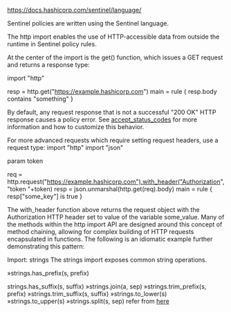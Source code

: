 https://docs.hashicorp.com/sentinel/language/

Sentinel policies are written using the Sentinel language. 

The http import enables the use of HTTP-accessible data from outside the runtime in Sentinel policy rules.

At the center of the import is the get() function, which issues a GET request and returns a response type:

import "http"

resp = http.get("https://example.hashicorp.com")
main = rule { resp.body contains "something" }

By default, any request response that is not a successful "200 OK" HTTP response causes a policy error. See [accept_status_codes](https://docs.hashicorp.com/sentinel/imports/http/#client-accept_status_codes-list) for more information and how to customize this behavior.


For more advanced requests which require setting request headers, use a request type:
import "http"
import "json"

param token

req = http.request("https://example.hashicorp.com").with_header("Authorization", "token "+token)
resp = json.unmarshal(http.get(req).body)
main = rule { resp["some_key"] is true }

The with_header function above returns the request object with the Authorization HTTP header set to value of the variable some_value. Many of the methods within the http import API are designed around this concept of method chaining, allowing for complex building of HTTP requests encapsulated in functions. The following is an idiomatic example further demonstrating this pattern:



Import: strings
The strings import exposes common string operations.

»strings.has_prefix(s, prefix)


strings.has_suffix(s, suffix)
»strings.join(a, sep)
»strings.trim_prefix(s, prefix)
»strings.trim_suffix(s, suffix)
»strings.to_lower(s)
»strings.to_upper(s)
»strings.split(s, sep)
refer from [here](https://docs.hashicorp.com/sentinel/imports/strings/)
